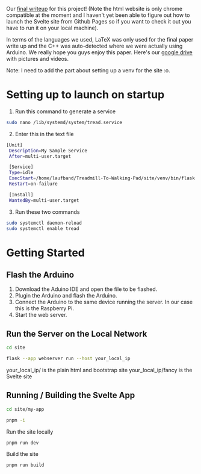 Our [final writeup](https://github.com/Leo-Berman/Treadmill-To-Walking-Pad/blob/ad434f6aecd6edc79e3246cf7f7f194d2eee7e87/Final_Paper/Treadmill-To-Walking-Desk_Final_Paper.pdf) for this project! (Note the html website is only chrome compatible at the moment and I haven't yet been able to figure out how to launch the Svelte site from Github Pages so if you want to check it out you have to run it on your local machine).

In terms of the languages we used, LaTeX was only used for the final paper write up and the C++ was auto-detected where we were actually using Arduino. We really hope you guys enjoy this paper.
Here's our [google drive](https://drive.google.com/drive/folders/1N29aYL1at1YB_VjGNjzPlnmqFIkKpkeo?usp=drive_link) with pictures and videos.

Note: I need to add the part about setting up a venv for the site :o.
# Setting up to launch on startup
1. Run this command to generate a service
```sh
sudo nano /lib/systemd/system/tread.service
```
2. Enter this in the text file
```sh
[Unit]
 Description=My Sample Service
 After=multi-user.target

 [Service]
 Type=idle
 ExecStart=/home/laufband/Treadmill-To-Walking-Pad/site/venv/bin/flask --app /home/laufband/Treadmill-To-Walking-Pad/site/webserver.py run -h 10.0.0.91
 Restart=on-failure

 [Install]
 WantedBy=multi-user.target
```
3. Run these two commands
```sh
sudo systemctl daemon-reload
sudo systemctl enable tread
```



# Getting Started

## Flash the Arduino
1. Download the Aduino IDE and open the file to be flashed.
2. Plugin the Arduino and flash the Arduino.
3. Connect the Arduino to the same device running the server. In our case this is the Raspberry Pi.
4. Start the web server.



## Run the Server on the Local Network
```sh
cd site
```
```sh
flask --app webserver run --host your_local_ip
```
your_local_ip/ is the plain html and bootstrap site 
your_local_ip/fancy is the Svelte site

## Running / Building the Svelte App
```sh
cd site/my-app
```
```sh
pnpm -i
```

Run the site locally
```sh
pnpm run dev
```

Build the site 
```sh
pnpm run build
```

